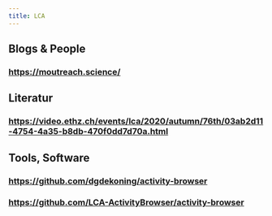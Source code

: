 ```yaml
---
title: LCA
---
```


## Blogs & People
### https://moutreach.science/
## Literatur
### https://video.ethz.ch/events/lca/2020/autumn/76th/03ab2d11-4754-4a35-b8db-470f0dd7d70a.html
## Tools, Software
### https://github.com/dgdekoning/activity-browser
### https://github.com/LCA-ActivityBrowser/activity-browser
###
